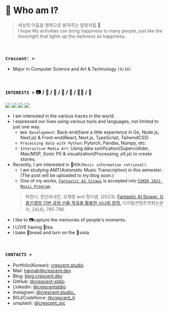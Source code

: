 # 🌙 Who am I?
> 세상의 어둠을 행복으로 밝혀주는 달빛처럼 🌃 <br/>
> I hope My activities can bring happiness to many people, just like the moonlight that lights up the darkness as happiness.

<br />

### `Crescent☾ >`
- Major in Computer Science and Art & Technology `[9/10]`

<br />

### **`INTERESTS >`** 📷 / 🥐 / 🎻 / 🔮 / 🎯 / 👩‍💻 / 🌌

<img src="https://img.shields.io/badge/PyTorch-%23EE4C2C.svg?style=for-the-badge&logo=PyTorch&logoColor=white"> <img src="https://img.shields.io/badge/Go-00ADD8?style=for-the-badge&logo=Go&logoColor=white"> <img src="https://img.shields.io/badge/React-20232A?style=for-the-badge&logo=react&logoColor=61DAFB"> <img src="https://img.shields.io/badge/Adobe%20Lightroom-31A8FF?style=for-the-badge&logo=Adobe%20Lightroom&logoColor=black"> 


- I am interested in the various traces in the world.
- I expressed our lives using various tools and languages, not limited to just one way.
  - `Web Development`: Back-end(have a little experience in Go, Node.js, Next.js) & Front-end(React, Next.js, TypeScript, TailwindCSS)
  - `Processing data with Python`: Pytorch, Pandas, Numpy, etc.
  - `Interactive Media Art`: Using data sonification(Supercollider, Max/MSP, Sonic PI) & visualization(Processing, p5.js) to create stories.
- Recently, I am interested in 🎼`MIR(Music information retrieval)`.
  - I am studying AMT(Automatic Music Transcription) in this semester. (The post will be uploaded to my blog soon.)
  - One of my works, [`Fantastic AI Sinawi`](https://www.youtube.com/watch?v=JQMfEKEXb0s) is accepted into [`ISMIR 2022 Music Program`](https://ismir2022program.ismir.net/music_347.html).
  > 박한나, 한단비내린, 오채령 and 정다샘. (2023). [Fantastic AI Sinawi: 심층신경망 기반 국악 선율 작곡을 활용한 시나위 창작.](https://www.kci.go.kr/kciportal/ci/sereArticleSearch/ciSereArtiView.kci?sereArticleSearchBean.artiId=ART002952465) 디지털콘텐츠학회논문지, 24(4), 785-796.
<!-- - I am also interested in `SaaS(Software as a Service)`.  -->
- I like to 📷capture the memories of people's moments.
- I LOVE having 🍵tea. 
- I bake 🥐bread and turn on the 🎻viola.

<br />

### **`CONTACTS >`**

- Portfolio(Korean): [crescent.studio](https://www.crescent.studio/)
- Mail: hannah@crescent.dev
- Blog: [blog.crescent.dev](https://blog.crescent.dev/)
- GitHub: [@crescent-stdio](https://github.com/crescent-stdio)
- LinkedIn: [@crescentstdio](https://www.linkedin.com/in/crescentstdio/)
- Instagram: [@crescent.studio\_](https://www.instagram.com/crescent.studio_/)
- BOJ/Codeforce: [@crescent_h](https://www.acmicpc.net/user/crescent_h)
- unsplash: [@crescent_pic](https://unsplash.com/@crescent_pic)
